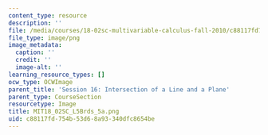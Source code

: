 ```yaml
---
content_type: resource
description: ''
file: /media/courses/18-02sc-multivariable-calculus-fall-2010/c88117fd754b53d68a93340dfc8654be_MIT18_02SC_L5Brds_5a.png
file_type: image/png
image_metadata:
  caption: ''
  credit: ''
  image-alt: ''
learning_resource_types: []
ocw_type: OCWImage
parent_title: 'Session 16: Intersection of a Line and a Plane'
parent_type: CourseSection
resourcetype: Image
title: MIT18_02SC_L5Brds_5a.png
uid: c88117fd-754b-53d6-8a93-340dfc8654be
---
```

